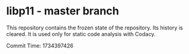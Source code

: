 # libp11 - master branch

This repository contains the frozen state of the repository.
Its history is cleared. It is used only for static code
analysis with Codacy.

Commit Time: 1734397426